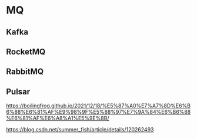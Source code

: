 # MQ

## Kafka

## RocketMQ

## RabbitMQ

## Pulsar

https://boilingfrog.github.io/2021/12/18/%E5%87%A0%E7%A7%8D%E6%B6%88%E6%81%AF%E9%98%9F%E5%88%97%E7%9A%84%E6%B6%88%E6%81%AF%E6%A8%A1%E5%9E%8B/

https://blog.csdn.net/summer_fish/article/details/120262493